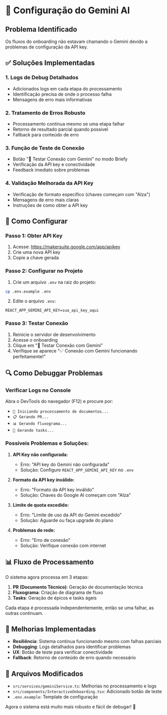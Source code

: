 # 🔧 Configuração do Gemini AI

## Problema Identificado
Os fluxos do onboarding não estavam chamando o Gemini devido a problemas de configuração da API key.

## ✅ Soluções Implementadas

### 1. **Logs de Debug Detalhados**
- Adicionados logs em cada etapa do processamento
- Identificação precisa de onde o processo falha
- Mensagens de erro mais informativas

### 2. **Tratamento de Erros Robusto**
- Processamento continua mesmo se uma etapa falhar
- Retorno de resultado parcial quando possível
- Fallback para conteúdo de erro

### 3. **Função de Teste de Conexão**
- Botão "🧪 Testar Conexão com Gemini" no modo Briefy
- Verificação da API key e conectividade
- Feedback imediato sobre problemas

### 4. **Validação Melhorada da API Key**
- Verificação de formato específico (chaves começam com "AIza")
- Mensagens de erro mais claras
- Instruções de como obter a API key

## 🚀 Como Configurar

### Passo 1: Obter API Key
1. Acesse: https://makersuite.google.com/app/apikey
2. Crie uma nova API key
3. Copie a chave gerada

### Passo 2: Configurar no Projeto
1. Crie um arquivo `.env` na raiz do projeto:
```bash
cp .env.example .env
```

2. Edite o arquivo `.env`:
```env
REACT_APP_GEMINI_API_KEY=sua_api_key_aqui
```

### Passo 3: Testar Conexão
1. Reinicie o servidor de desenvolvimento
2. Acesse o onboarding
3. Clique em "🧪 Testar Conexão com Gemini"
4. Verifique se aparece "✅ Conexão com Gemini funcionando perfeitamente!"

## 🔍 Como Debuggar Problemas

### Verificar Logs no Console
Abra o DevTools do navegador (F12) e procure por:
- `🚀 Iniciando processamento de documentos...`
- `📋 Gerando PR...`
- `📊 Gerando fluxograma...`
- `📝 Gerando tasks...`

### Possíveis Problemas e Soluções:

1. **API Key não configurada:**
   - Erro: "API key do Gemini não configurada"
   - Solução: Configure `REACT_APP_GEMINI_API_KEY` no `.env`

2. **Formato da API key inválido:**
   - Erro: "Formato da API key inválido"
   - Solução: Chaves do Google AI começam com "AIza"

3. **Limite de quota excedido:**
   - Erro: "Limite de uso da API do Gemini excedido"
   - Solução: Aguarde ou faça upgrade do plano

4. **Problemas de rede:**
   - Erro: "Erro de conexão"
   - Solução: Verifique conexão com internet

## 📊 Fluxo de Processamento

O sistema agora processa em 3 etapas:

1. **PR (Documento Técnico)**: Geração de documentação técnica
2. **Fluxograma**: Criação de diagrama de fluxo
3. **Tasks**: Geração de épicos e tasks ágeis

Cada etapa é processada independentemente, então se uma falhar, as outras continuam.

## 🎯 Melhorias Implementadas

- **Resiliência**: Sistema continua funcionando mesmo com falhas parciais
- **Debugging**: Logs detalhados para identificar problemas
- **UX**: Botão de teste para verificar conectividade
- **Fallback**: Retorno de conteúdo de erro quando necessário

## 🔧 Arquivos Modificados

- `src/services/geminiService.ts`: Melhorias no processamento e logs
- `src/components/InteractiveOnboarding.tsx`: Adicionado botão de teste
- `.env.example`: Template de configuração

Agora o sistema está muito mais robusto e fácil de debugar! 🎉
